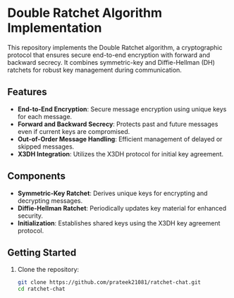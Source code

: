 # Double Ratchet Algorithm Implementation

This repository implements the Double Ratchet algorithm, a cryptographic protocol that ensures secure end-to-end encryption with forward and backward secrecy. It combines symmetric-key and Diffie-Hellman (DH) ratchets for robust key management during communication.

## Features
- **End-to-End Encryption**: Secure message encryption using unique keys for each message.
- **Forward and Backward Secrecy**: Protects past and future messages even if current keys are compromised.
- **Out-of-Order Message Handling**: Efficient management of delayed or skipped messages.
- **X3DH Integration**: Utilizes the X3DH protocol for initial key agreement.

## Components
- **Symmetric-Key Ratchet**: Derives unique keys for encrypting and decrypting messages.
- **Diffie-Hellman Ratchet**: Periodically updates key material for enhanced security.
- **Initialization**: Establishes shared keys using the X3DH key agreement protocol.

## Getting Started
1. Clone the repository:
   ```bash
   git clone https://github.com/prateek21081/ratchet-chat.git
   cd ratchet-chat
